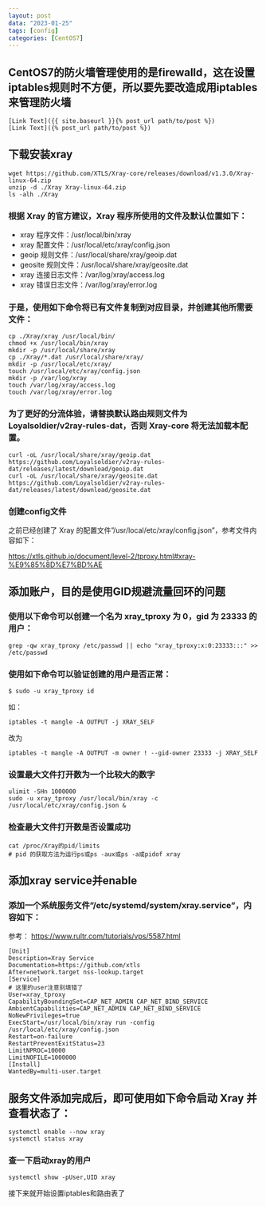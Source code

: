 ```yaml
---
layout: post
data: "2023-01-25"
tags: [config]
categories: [CentOS7]
---
```



## CentOS7的防火墙管理使用的是firewalld，这在设置iptables规则时不方便，所以要先要改造成用iptables来管理防火墙

```
[Link Text]({{ site.baseurl }}{% post_url path/to/post %})
[Link Text]({% post_url path/to/post %})
```

## 下载安装xray
```
wget https://github.com/XTLS/Xray-core/releases/download/v1.3.0/Xray-linux-64.zip 
unzip -d ./Xray Xray-linux-64.zip 
ls -alh ./Xray 
```

### 根据 Xray 的官方建议，Xray 程序所使用的文件及默认位置如下： 
* xray 程序文件：/usr/local/bin/xray 
* xray 配置文件：/usr/local/etc/xray/config.json 
* geoip 规则文件：/usr/local/share/xray/geoip.dat 
* geosite 规则文件：/usr/local/share/xray/geosite.dat 
* xray 连接日志文件：/var/log/xray/access.log 
* xray 错误日志文件：/var/log/xray/error.log 
### 于是，使用如下命令将已有文件复制到对应目录，并创建其他所需要文件： 
```
cp ./Xray/xray /usr/local/bin/ 
chmod +x /usr/local/bin/xray 
mkdir -p /usr/local/share/xray 
cp ./Xray/*.dat /usr/local/share/xray/ 
mkdir -p /usr/local/etc/xray/ 
touch /usr/local/etc/xray/config.json 
mkdir -p /var/log/xray 
touch /var/log/xray/access.log 
touch /var/log/xray/error.log 
```
### 为了更好的分流体验，请替换默认路由规则文件为 Loyalsoldier/v2ray-rules-dat，否则 Xray-core 将无法加载本配置。 
```
curl -oL /usr/local/share/xray/geoip.dat https://github.com/Loyalsoldier/v2ray-rules-dat/releases/latest/download/geoip.dat 
curl -oL /usr/local/share/xray/geosite.dat https://github.com/Loyalsoldier/v2ray-rules-dat/releases/latest/download/geosite.dat
```
### 创建config文件

之前已经创建了 Xray 的配置文件”/usr/local/etc/xray/config.json”，参考文件内容如下： 
> 
https://xtls.github.io/document/level-2/tproxy.html#xray-%E9%85%8D%E7%BD%AE

## 添加账户，目的是使用GID规避流量回环的问题
### 使用以下命令可以创建一个名为 xray_tproxy 为 0，gid 为 23333 的用户： 
```
grep -qw xray_tproxy /etc/passwd || echo "xray_tproxy:x:0:23333:::" >> /etc/passwd 
```
### 使用如下命令可以验证创建的用户是否正常： 
```
$ sudo -u xray_tproxy id 
```

如： 
```
iptables -t mangle -A OUTPUT -j XRAY_SELF 
```
改为 
```
iptables -t mangle -A OUTPUT -m owner ! --gid-owner 23333 -j XRAY_SELF 
```
### 设置最大文件打开数为一个比较大的数字
```
ulimit -SHn 1000000 
sudo -u xray_tproxy /usr/local/bin/xray -c /usr/local/etc/xray/config.json & 
```
### 检查最大文件打开数是否设置成功 
```
cat /proc/Xray的pid/limits 
# pid 的获取方法为运行ps或ps -aux或ps -a或pidof xray
```
## 添加xray service并enable
### 添加一个系统服务文件”/etc/systemd/system/xray.service”，内容如下：
参考： https://www.rultr.com/tutorials/vps/5587.html
```
[Unit]
Description=Xray Service
Documentation=https://github.com/xtls
After=network.target nss-lookup.target
[Service]
# 这里的user注意别填错了
User=xray_tproxy
CapabilityBoundingSet=CAP_NET_ADMIN CAP_NET_BIND_SERVICE
AmbientCapabilities=CAP_NET_ADMIN CAP_NET_BIND_SERVICE
NoNewPrivileges=true
ExecStart=/usr/local/bin/xray run -config /usr/local/etc/xray/config.json
Restart=on-failure
RestartPreventExitStatus=23
LimitNPROC=10000
LimitNOFILE=1000000
[Install]
WantedBy=multi-user.target
```
## 服务文件添加完成后，即可使用如下命令启动 Xray 并查看状态了：
```
systemctl enable --now xray
systemctl status xray
```
### 查一下启动xray的用户
```
systemctl show -pUser,UID xray
```
接下来就开始设置iptables和路由表了